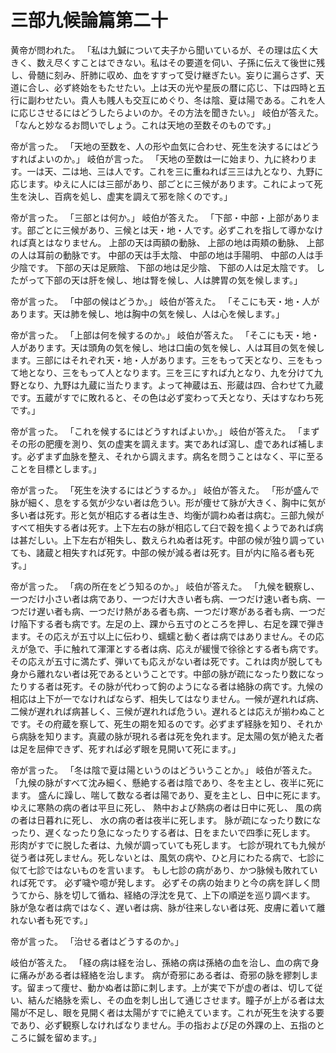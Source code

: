 

# 三部九候論篇第二十
黄帝が問われた。
「私は九鍼について夫子から聞いているが、その理は広く大きく、数え尽くすことはできない。私はその要道を伺い、子孫に伝えて後世に残し、骨髄に刻み、肝肺に収め、血をすすって受け継ぎたい。妄りに漏らさず、天道に合し、必ず終始をもたせたい。上は天の光や星辰の暦に応じ、下は四時と五行に副わせたい。貴人も賎人も交互にめぐり、冬は陰、夏は陽である。これを人に応じさせるにはどうしたらよいのか。その方法を聞きたい。」
岐伯が答えた。
「なんと妙なるお問いでしょう。これは天地の至数そのものです。」

帝が言った。
「天地の至数を、人の形や血気に合わせ、死生を決するにはどうすればよいのか。」
岐伯が言った。
「天地の至数は一に始まり、九に終わります。一は天、二は地、三は人です。これを三に重ねれば三三は九となり、九野に応じます。ゆえに人には三部があり、部ごとに三候があります。これによって死生を決し、百病を処し、虚実を調えて邪を除くのです。」

帝が言った。
「三部とは何か。」
岐伯が答えた。
「下部・中部・上部があります。部ごとに三候があり、三候とは天・地・人です。必ずこれを指して導かなければ真とはなりません。
上部の天は両額の動脉、
上部の地は両頬の動脉、
上部の人は耳前の動脉です。
中部の天は手太陰、
中部の地は手陽明、
中部の人は手少陰です。
下部の天は足厥陰、
下部の地は足少陰、
下部の人は足太陰です。
したがって下部の天は肝を候し、地は腎を候し、人は脾胃の気を候します。」

帝が言った。
「中部の候はどうか。」
岐伯が答えた。
「そこにも天・地・人があります。天は肺を候し、地は胸中の気を候し、人は心を候します。」

帝が言った。
「上部は何を候するのか。」
岐伯が答えた。
「そこにも天・地・人があります。天は頭角の気を候し、地は口歯の気を候し、人は耳目の気を候します。三部にはそれぞれ天・地・人があります。三をもって天となり、三をもって地となり、三をもって人となります。三を三にすれば九となり、九を分けて九野となり、九野は九蔵に当たります。よって神蔵は五、形蔵は四、合わせて九蔵です。五蔵がすでに敗れると、その色は必ず変わって夭となり、夭はすなわち死です。」

帝が言った。
「これを候するにはどうすればよいか。」
岐伯が答えた。
「まずその形の肥痩を測り、気の虚実を調えます。実であれば瀉し、虚であれば補します。必ずまず血脉を整え、それから調えます。病名を問うことはなく、平に至ることを目標とします。」

帝が言った。
「死生を決するにはどうするか。」
岐伯が答えた。
「形が盛んで脉が細く、息をする気が少ない者は危うい。形が痩せて脉が大きく、胸中に気が多い者は死す。形と気が相応する者は生き、均衡が調わぬ者は病む。三部九候がすべて相失する者は死す。上下左右の脉が相応して臼で穀を搗くようであれば病は甚だしい。上下左右が相失し、数えられぬ者は死す。中部の候が独り調っていても、諸蔵と相失すれば死す。中部の候が減る者は死す。目が内に陥る者も死す。」

帝が言った。
「病の所在をどう知るのか。」
岐伯が答えた。
「九候を観察し、一つだけ小さい者は病であり、一つだけ大きい者も病、一つだけ速い者も病、一つだけ遅い者も病、一つだけ熱がある者も病、一つだけ寒がある者も病、一つだけ陥下する者も病です。左足の上、踝から五寸のところを押し、右足を踝で弾きます。その応えが五寸以上に伝わり、蠕蠕と動く者は病ではありません。その応えが急で、手に触れて渾渾とする者は病、応えが緩慢で徐徐とする者も病です。
その応えが五寸に満たず、弾いても応えがない者は死です。これは肉が脱しても身から離れない者は死であるということです。中部の脉が疏になったり数になったりする者は死す。その脉が代わって鉤のようになる者は絡脉の病です。九候の相応は上下が一でなければならず、相失してはなりません。一候が遅れれば病、二候が遅れれば病甚しく、三候が遅れれば危うい。遅れるとは応えが揃わぬことです。その府蔵を察して、死生の期を知るのです。必ずまず経脉を知り、それから病脉を知ります。真蔵の脉が現れる者は死を免れます。足太陽の気が絶えた者は足を屈伸できず、死すれば必ず眼を見開いて死にます。」

帝が言った。
「冬は陰で夏は陽というのはどういうことか。」
岐伯が答えた。
「九候の脉がすべて沈み細く、懸絶する者は陰であり、冬を主とし、夜半に死にます。
盛んに躁し、喘して数なる者は陽であり、夏を主とし、日中に死にます。
ゆえに寒熱の病の者は平旦に死し、
熱中および熱病の者は日中に死し、
風の病の者は日暮れに死し、
水の病の者は夜半に死します。
脉が疏になったり数になったり、遅くなったり急になったりする者は、日をまたいで四季に死します。
形肉がすでに脱した者は、九候が調っていても死します。
七診が現れても九候が従う者は死しません。死しないとは、風気の病や、ひと月にわたる病で、七診に似て七診ではないものを言います。
もし七診の病があり、かつ脉候も敗れていれば死です。
必ず噦や噫が発します。
必ずその病の始まりと今の病を詳しく問うてから、脉を切して循ね、経絡の浮沈を見て、上下の順逆を巡り調べます。
脉が急な者は病ではなく、遅い者は病、脉が往来しない者は死、皮膚に着いて離れない者も死です。」

帝が言った。
「治せる者はどうするのか。」

岐伯が答えた。
「経の病は経を治し、孫絡の病は孫絡の血を治し、血の病で身に痛みがある者は経絡を治します。
病が奇邪にある者は、奇邪の脉を繆刺します。留まって痩せ、動かぬ者は節に刺します。上が実で下が虚の者は、切して従い、結んだ絡脉を索し、その血を刺し出して通じさせます。瞳子が上がる者は太陽が不足し、眼を見開く者は太陽がすでに絶えています。これが死生を決する要であり、必ず観察しなければなりません。手の指および足の外踝の上、五指のところに鍼を留めます。」